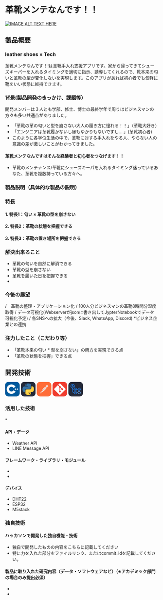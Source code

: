 # 革靴メンテなんです！！

[![IMAGE ALT TEXT HERE](https://jphacks.com/wp-content/uploads/2023/07/JPHACKS2023_ogp.png)](https://www.youtube.com/watch?v=yYRQEdfGjEg)

## 製品概要　
### leather shoes × Tech
革靴メンテなんです！!は革靴手入れ支援アプリです。家から帰ってきてシューズキーパーを入れるタイミングを適切に指示、誘導してくれるので、靴本来の匂いと革靴の型が変化しないを実現します。このアプリがあれば初心者でも気軽に靴をいい状態に維持できます。

### 背景(製品開発のきっかけ、課題等）
開発メンバーは３人とも学部、修士、博士の最終学年で周りはビジネスマンの方々も多い共通点がありました。
* 「革靴の革の匂いと型を崩さない大人の履き方に憧れる！！」（革靴大好き）
* 「エンジニアは革靴履かないし縁もゆかりもないですし....」(革靴初心者)
* このように各学位生活の中で、革靴に対する手入れをやる人、やらない人の意識の差が激しいことがわかってきました。
#### 革靴メンテなんですはそんな経験者と初心者をつなげます！！

* 革靴のメンテナンス/革靴にシューズキーパを入れるタイミング迷っているあなた、革靴を複数持っている方々へ。

### 製品説明（具体的な製品の説明）
### 特長 

#### 1. 特長1：匂い × 革靴の型を崩さない

#### 2. 特長2：革靴の状態を把握できる

#### 3. 特長3：革靴の置き場所を把握できる

### 解決出来ること
* 革靴の匂いを自然に解消できる
* 革靴の型を崩さない
* 革靴を履いた日を把握できる
* 

### 今後の展望
/　革靴の整理・アプリケーション化
/  100人分ビジネスマンの革靴8時間分湿度取得
/  データ可視化(Webserverがjsonに書き出してJypterNotebookでデータ可視化予定)
/ 各SNSへの拡大（今後、Slack, WhatsApp, Discord)
*ビジネス企業との連携

### 注力したこと（こだわり等）
* 「革靴本来の匂い * 型を崩さない」の両方を実現できる点
* 「革靴の状態を把握」できる点

## 開発技術
<img src="./icons/CPP.svg" width="48"> <img src="./icons/Python-Dark.svg" width="48"> <img src="./icons/Postman.svg" width="48"> <img src="./icons/Git.svg" width="48"> <img src="./icons/GithubActions-Dark.svg" width="48">

### 活用した技術
*　

#### API・データ
* Weather API
* LINE Message API

#### フレームワーク・ライブラリ・モジュール
* 
* 

#### デバイス
* DHT22
* ESP32
* M5stack

### 独自技術
#### ハッカソンで開発した独自機能・技術
* 独自で開発したものの内容をこちらに記載してください
* 特に力を入れた部分をファイルリンク、またはcommit_idを記載してください。

#### 製品に取り入れた研究内容（データ・ソフトウェアなど）（※アカデミック部門の場合のみ提出必須）
* 
* 
